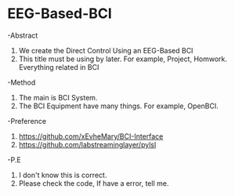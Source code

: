 # EEG-Based-BCI

-Abstract

1. We create the Direct Control Using an EEG-Based BCI
2. This title must be using by later. For example, Project, Homwork. Everything related in BCI

-Method

1. The main is BCI System.
2. The BCI Equipment have many things. For example, OpenBCI.

-Preference
1. https://github.com/xEvheMary/BCI-Interface
2. https://github.com/labstreaminglayer/pylsl

-P.E
1. I don't know this is correct.
2. Please check the code, If have a error, tell me.

